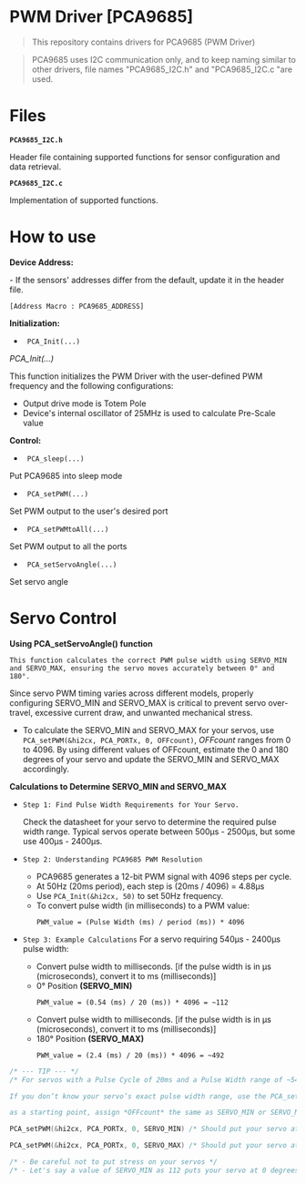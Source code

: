 # PWM Driver [PCA9685]

> This repository contains drivers for PCA9685 (PWM Driver)

> PCA9685 uses I2C communication only, and to keep naming similar to other drivers, file names "PCA9685_I2C.h" and "PCA9685_I2C.c "are used.

# Files
**`PCA9685_I2C.h`**
<p>Header file containing supported functions for sensor configuration and data retrieval. 

**`PCA9685_I2C.c`**
<p> Implementation of supported functions.

# How to use
**Device Address:**
<p>- If the sensors' addresses differ from the default, update it in the header file.

`[Address Macro : PCA9685_ADDRESS]` 

**Initialization:**
- ` PCA_Init(...)`

*PCA_Init(...)* 
<p>This function initializes the PWM Driver with the user-defined PWM frequency and the following configurations:

-   Output drive mode is Totem Pole
-   Device's internal oscillator of 25MHz is used to calculate Pre-Scale value

**Control:**
- ` PCA_sleep(...)`
<p> Put PCA9685 into sleep mode

- ` PCA_setPWM(...)`
<p> Set PWM output to the user's desired port

- ` PCA_setPWMtoAll(...)`
<p> Set PWM output to all the ports

- ` PCA_setServoAngle(...)`
<p> Set servo angle


# Servo Control
**Using PCA_setServoAngle() function**

`This function calculates the correct PWM pulse width using SERVO_MIN and SERVO_MAX, ensuring the servo moves accurately between 0° and 180°.` 

Since servo PWM timing varies across different models, properly configuring SERVO_MIN and SERVO_MAX is critical to prevent servo over-travel, excessive current draw, and unwanted mechanical stress.

- To calculate the SERVO_MIN and SERVO_MAX for your servos, use `PCA_setPWM(&hi2cx, PCA_PORTx, 0, OFFcount)`, *OFFcount* ranges from 0 to 4096. By using different values of OFFcount, estimate the 0 and 180 degrees of your servo and update the SERVO_MIN and SERVO_MAX accordingly.

**Calculations to Determine SERVO_MIN and SERVO_MAX**

- `Step 1: Find Pulse Width Requirements for Your Servo.`

    Check the datasheet for your servo to determine the required pulse width range. Typical servos operate between 500µs - 2500µs, but some use 400µs - 2400µs.
- `Step 2: Understanding PCA9685 PWM Resolution`
    * PCA9685 generates a 12-bit PWM signal with 4096 steps per cycle.
    * At 50Hz (20ms period), each step is (20ms / 4096) = 4.88µs
    * Use `PCA_Init(&hi2cx, 50)` to set 50Hz frequency.
    * To convert pulse width (in milliseconds) to a PWM value:<p>`PWM_value = (Pulse Width (ms) / period (ms)) * 4096`
- `Step 3: Example Calculations`
    For a servo requiring 540µs - 2400µs pulse width:
    * Convert pulse width to milliseconds. [if the pulse width is in µs (microseconds), convert it to ms (milliseconds)]
    * 0° Position **(SERVO_MIN)**<p>`PWM_value = (0.54 (ms) / 20 (ms)) * 4096 = ~112`
    * Convert pulse width to milliseconds. [if the pulse width is in µs (microseconds), convert it to ms (milliseconds)]
    * 180° Position **(SERVO_MAX)**<p>`PWM_value = (2.4 (ms) / 20 (ms)) * 4096 = ~492`
    


```c
/* --- TIP --- */
/* For servos with a Pulse Cycle of 20ms and a Pulse Width range of ~540µs-2.4ms, the above SERVO_MIN and SERVO_MAX are correct.

If you don’t know your servo’s exact pulse width range, use the PCA_setPWM() function to manually adjust it.

as a starting point, assign *OFFcount* the same as SERVO_MIN or SERVO_MAX to get an idea of how far your servo is from 0 degrees or 180 degrees and proceed from there. */

PCA_setPWM(&hi2cx, PCA_PORTx, 0, SERVO_MIN) /* Should put your servo at 0 Degrees*/

PCA_setPWM(&hi2cx, PCA_PORTx, 0, SERVO_MAX) /* Should put your servo at 180 Degrees*/

/* - Be careful not to put stress on your servos */
/* - Let's say a value of SERVO_MIN as 112 puts your servo at 0 degrees; you must refrain from putting further stress on your servo by writing lower value. Same for SERVO_MAX. */

```
